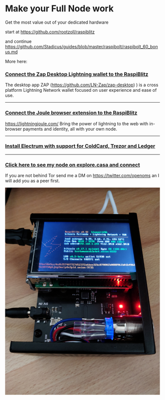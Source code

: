 # Make your Full Node work
Get the most value out of your dedicated hardware


start at https://github.com/rootzoll/raspiblitz

and continue https://github.com/Stadicus/guides/blob/master/raspibolt/raspibolt_60_bonus.md

More here:

### [Connect the Zap Desktop Lightning wallet to the RaspiBlitz](ZAPtoRaspiBolt/README.md)  
The desktop app ZAP (https://github.com/LN-Zap/zap-desktop) ) is a cross platform Lightning Network wallet focused on user experience and ease of use.

---

### [Connect the Joule browser extension to the RaspiBlitz](JouleToRaspiBlitz.md) 
https://lightningjoule.com/
Bring the power of lightning to the web with in-browser payments and identity, all with your own node.

---

### [Install Electrum with support for ColdCard, Trezor and Ledger](Electrum_ColdCard_Trezor_Ledger_EPS.md)

---

### [Click here to see my node on explore.casa and connect](https://explore.casa/nodes/03ae56e5cc4edb357407727d52372a6bee32bc870802b0888961b01b49625a1815)
If you are not behind Tor send me a DM on https://twitter.com/openoms an I will add you as a peer first.

![03ae56e5cc4edb357407727d52372a6bee32bc870802b0888961b01b49625a1815@g6jeg2malp4n3pld.onion:9735](images/RaspiBlitzPhoto.jpg)
